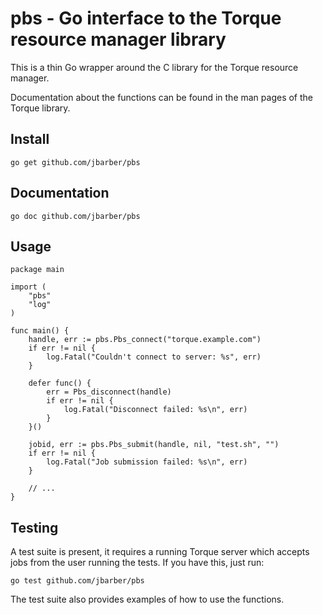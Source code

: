 # pbs - Go interface to the Torque resource manager library

This is a thin Go wrapper around the C library for the Torque resource manager.

Documentation about the functions can be found in the man pages of the Torque
library.

## Install

    go get github.com/jbarber/pbs

## Documentation

    go doc github.com/jbarber/pbs

## Usage

    package main

    import (
        "pbs"
        "log"
    )

    func main() {
        handle, err := pbs.Pbs_connect("torque.example.com")
        if err != nil {
            log.Fatal("Couldn't connect to server: %s", err)
        }

        defer func() {
            err = Pbs_disconnect(handle)
            if err != nil {
                log.Fatal("Disconnect failed: %s\n", err)
            }
        }()

        jobid, err := pbs.Pbs_submit(handle, nil, "test.sh", "")
        if err != nil {
            log.Fatal("Job submission failed: %s\n", err)
        }

        // ...
    }

## Testing

A test suite is present, it requires a running Torque server which accepts jobs
from the user running the tests. If you have this, just run:

    go test github.com/jbarber/pbs

The test suite also provides examples of how to use the functions.
